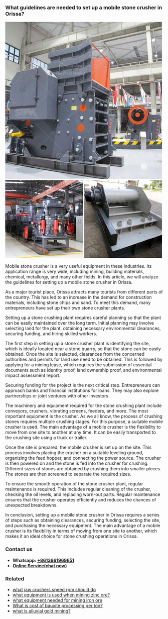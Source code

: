 <h3>What guidelines are needed to set up a mobile stone crusher in Orissa?</h3><img src='1701742566.jpg' alt=''><p>Mobile stone crusher is a very useful equipment in these industries. Its application range is very wide, including mining, building materials, chemical, metallurgy, and many other fields. In this article, we will analyze the guidelines for setting up a mobile stone crusher in Orissa.</p><p>As a major tourist place, Orissa attracts many tourists from different parts of the country. This has led to an increase in the demand for construction materials, including stone chips and sand. To meet this demand, many entrepreneurs have set up their own stone crusher plants.</p><p>Setting up a stone crushing plant requires careful planning so that the plant can be easily maintained over the long term. Initial planning may involve selecting land for the plant, obtaining necessary environmental clearances, securing funding, and hiring skilled workers.</p><p>The first step in setting up a stone crusher plant is identifying the site, which is ideally located near a stone quarry, so that the stone can be easily obtained. Once the site is selected, clearances from the concerned authorities and permits for land use need to be obtained. This is followed by applying for a mining lease, which requires the submission of essential documents such as identity proof, land ownership proof, and environmental impact assessment report.</p><p>Securing funding for the project is the next critical step. Entrepreneurs can approach banks and financial institutions for loans. They may also explore partnerships or joint ventures with other investors.</p><p>The machinery and equipment required for the stone crushing plant include conveyors, crushers, vibrating screens, feeders, and more. The most important equipment is the crusher. As we all know, the process of crushing stones requires multiple crushing stages. For this purpose, a suitable mobile crusher is used. The main advantage of a mobile crusher is the flexibility to move from one site to another at any time. It can be easily transported to the crushing site using a truck or trailer.</p><p>Once the site is prepared, the mobile crusher is set up on the site. This process involves placing the crusher on a suitable leveling ground, organizing the feed hopper, and connecting the power source. The crusher is then powered on and the stone is fed into the crusher for crushing. Different sizes of stones are obtained by crushing them into smaller pieces. The stones are then screened to separate the required sizes.</p><p>To ensure the smooth operation of the stone crusher plant, regular maintenance is required. This includes regular cleaning of the crusher, checking the oil levels, and replacing worn-out parts. Regular maintenance ensures that the crusher operates efficiently and reduces the chances of unexpected breakdowns.</p><p>In conclusion, setting up a mobile stone crusher in Orissa requires a series of steps such as obtaining clearances, securing funding, selecting the site, and purchasing the necessary equipment. The main advantage of a mobile crusher is its flexibility in terms of moving from one site to another, which makes it an ideal choice for stone crushing operations in Orissa.</p><h3>Contact us</h3><ul><li><strong>Whatsapp:&nbsp;<a href="https://wa.me/8613661969651">+8613661969651</a></strong></li><li><a href="https://swt.shibang-china.com/?git&amp;zhl&amp;What guidelines are needed to set up a mobile stone crusher in Orissa"><strong>Online Service(chat now)</strong></a></li></ul><h3>Related</h3><ul><li><a href='what jaw crushers speed rpm should do.md'>what jaw crushers speed rpm should do</a></li><li><a href='what equipment is used when mining zinc ore.md'>what equipment is used when mining zinc ore?</a></li><li><a href='what equipment needed for mining iron ore.md'>what equipment needed for mining iron ore</a></li><li><a href='What is cost of bauxite processing per ton.md'>What is cost of bauxite processing per ton?</a></li><li><a href='what is alluvial gold mining.md'>what is alluvial gold mining?</a></li></ul>